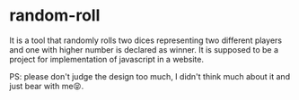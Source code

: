 # random-roll
It is a tool that randomly rolls two dices representing two different players and one with higher number is declared as winner.
It is supposed to be a project for implementation of javascript in a website.

PS: please don't judge the design too much, I didn't think much about it and just bear with me😝.
